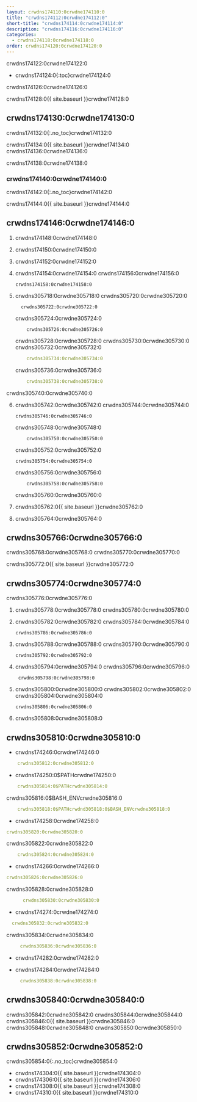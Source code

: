 ```yaml
---
layout: crwdns174110:0crwdne174110:0
title: "crwdns174112:0crwdne174112:0"
short-title: "crwdns174114:0crwdne174114:0"
description: "crwdns174116:0crwdne174116:0"
categories:
  - crwdns174118:0crwdne174118:0
order: crwdns174120:0crwdne174120:0
---
```


crwdns174122:0crwdne174122:0

- crwdns174124:0{:toc}crwdne174124:0

crwdns174126:0crwdne174126:0

crwdns174128:0{{ site.baseurl }}crwdne174128:0

## crwdns174130:0crwdne174130:0

crwdns174132:0{:.no_toc}crwdne174132:0

crwdns174134:0{{ site.baseurl }}crwdne174134:0 crwdns174136:0crwdne174136:0

crwdns174138:0crwdne174138:0

### crwdns174140:0crwdne174140:0

crwdns174142:0{:.no_toc}crwdne174142:0

crwdns174144:0{{ site.baseurl }}crwdne174144:0

## crwdns174146:0crwdne174146:0

1. crwdns174148:0crwdne174148:0

2. crwdns174150:0crwdne174150:0

3. crwdns174152:0crwdne174152:0

4. crwdns174154:0crwdne174154:0 crwdns174156:0crwdne174156:0

     ```
     crwdns174158:0crwdne174158:0
     ```

5. crwdns305718:0crwdne305718:0 crwdns305720:0crwdne305720:0

     ```
       crwdns305722:0crwdne305722:0
     ```

     crwdns305724:0crwdne305724:0
    

     ```
         crwdns305726:0crwdne305726:0
     ```

     crwdns305728:0crwdne305728:0 crwdns305730:0crwdne305730:0 crwdns305732:0crwdne305732:0 
    

     ```yaml
         crwdns305734:0crwdne305734:0
     ```

     crwdns305736:0crwdne305736:0
    

     ```yaml
         crwdns305738:0crwdne305738:0
     ```

crwdns305740:0crwdne305740:0

6. crwdns305742:0crwdne305742:0 crwdns305744:0crwdne305744:0

     ```
     crwdns305746:0crwdne305746:0
     ```

     crwdns305748:0crwdne305748:0
    

     ```
         crwdns305750:0crwdne305750:0
     ```

     crwdns305752:0crwdne305752:0
    

     ```
     crwdns305754:0crwdne305754:0
     ```

     crwdns305756:0crwdne305756:0
    

     ```
         crwdns305758:0crwdne305758:0
     ```

     crwdns305760:0crwdne305760:0
    

7. crwdns305762:0{{ site.baseurl }}crwdne305762:0

8. crwdns305764:0crwdne305764:0

## crwdns305766:0crwdne305766:0

crwdns305768:0crwdne305768:0 crwdns305770:0crwdne305770:0

crwdns305772:0{{ site.baseurl }}crwdne305772:0

## crwdns305774:0crwdne305774:0

crwdns305776:0crwdne305776:0

1. crwdns305778:0crwdne305778:0 crwdns305780:0crwdne305780:0

2. crwdns305782:0crwdne305782:0 crwdns305784:0crwdne305784:0

     ```
     crwdns305786:0crwdne305786:0
     ```

3. crwdns305788:0crwdne305788:0 crwdns305790:0crwdne305790:0

     ```
     crwdns305792:0crwdne305792:0
     ```

4. crwdns305794:0crwdne305794:0 crwdns305796:0crwdne305796:0

     ```
      crwdns305798:0crwdne305798:0
     ```

5. crwdns305800:0crwdne305800:0 crwdns305802:0crwdne305802:0 crwdns305804:0crwdne305804:0

     ```
     crwdns305806:0crwdne305806:0
     ```

6. crwdns305808:0crwdne305808:0

## crwdns305810:0crwdne305810:0

- crwdns174246:0crwdne174246:0

```yaml
    crwdns305812:0crwdne305812:0
```

- crwdns174250:0$PATHcrwdne174250:0 

```yaml
    crwdns305814:0$PATHcrwdne305814:0
```

crwdns305816:0$BASH_ENVcrwdne305816:0

```yaml
    crwdns305818:0$PATHcrwdnd305818:0$BASH_ENVcrwdne305818:0
```

- crwdns174258:0crwdne174258:0

```yaml
crwdns305820:0crwdne305820:0
```

crwdns305822:0crwdne305822:0

```yaml
    crwdns305824:0crwdne305824:0
```

- crwdns174266:0crwdne174266:0

```yaml
crwdns305826:0crwdne305826:0
```

crwdns305828:0crwdne305828:0

```yaml
      crwdns305830:0crwdne305830:0
```

- crwdns174274:0crwdne174274:0

```yaml
  crwdns305832:0crwdne305832:0
```

crwdns305834:0crwdne305834:0

```yaml
     crwdns305836:0crwdne305836:0
```

- crwdns174282:0crwdne174282:0

- crwdns174284:0crwdne174284:0

```yaml
     crwdns305838:0crwdne305838:0
```

## crwdns305840:0crwdne305840:0

crwdns305842:0crwdne305842:0 crwdns305844:0crwdne305844:0 crwdns305846:0{{ site.baseurl }}crwdne305846:0 crwdns305848:0crwdne305848:0 crwdns305850:0crwdne305850:0

## crwdns305852:0crwdne305852:0

crwdns305854:0{:.no_toc}crwdne305854:0

- crwdns174304:0{{ site.baseurl }}crwdne174304:0
- crwdns174306:0{{ site.baseurl }}crwdne174306:0
- crwdns174308:0{{ site.baseurl }}crwdne174308:0
- crwdns174310:0{{ site.baseurl }}crwdne174310:0